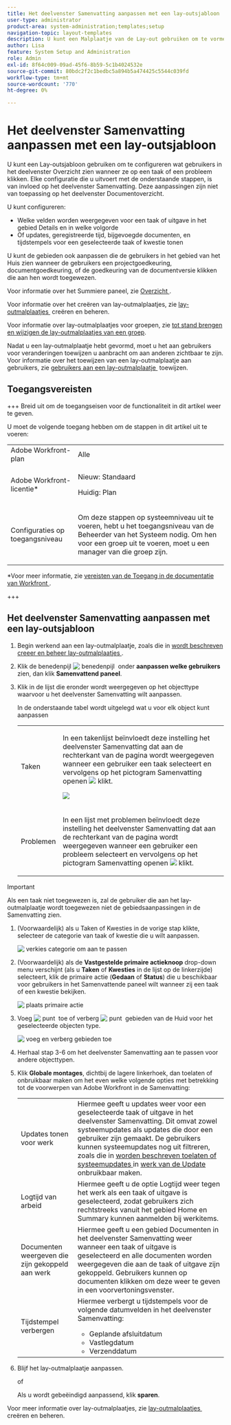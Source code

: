 ```yaml
---
title: Het deelvenster Samenvatting aanpassen met een lay-outsjabloon
user-type: administrator
product-area: system-administration;templates;setup
navigation-topic: layout-templates
description: U kunt een Malplaatje van de Lay-out gebruiken om te vormen wat de gebruikers zien wanneer zij een taak of een kwestie in het Overzicht klikken. Elke configuratie die u uitvoert met de onderstaande stappen, is van invloed op het deelvenster Samenvatting. Deze aanpassingen zijn niet van toepassing op het deelvenster Documentoverzicht.
author: Lisa
feature: System Setup and Administration
role: Admin
exl-id: 8f64c009-09ad-45f6-8b59-5c1b4024532e
source-git-commit: 80bdc2f2c1bedbc5a894b5a474425c5544c039fd
workflow-type: tm+mt
source-wordcount: '770'
ht-degree: 0%

---
```


# Het deelvenster Samenvatting aanpassen met een lay-outsjabloon

<!--Audited: 11/2024-->

<!--<span class="preview">The highlighted information on this page refers to functionality not yet generally available. It is available only in the Preview environment for all customers. After the monthly releases to Production, the same features are also available in the Production environment for customers who enabled fast releases. </span>   

<span class="preview">For information about fast releases, see [Enable or disable fast releases for your organization](/help/quicksilver/administration-and-setup/set-up-workfront/configure-system-defaults/enable-fast-release-process.md). </span>   -->


U kunt een Lay-outsjabloon gebruiken om te configureren wat gebruikers in het deelvenster Overzicht zien wanneer ze op een taak of een probleem klikken. Elke configuratie die u uitvoert met de onderstaande stappen, is van invloed op het deelvenster Samenvatting. Deze aanpassingen zijn niet van toepassing op het deelvenster Documentoverzicht.

U kunt configureren:

* Welke velden worden weergegeven voor een taak of uitgave in het gebied Details en in welke volgorde
* Of updates, geregistreerde tijd, bijgevoegde documenten, en tijdstempels voor een geselecteerde taak of kwestie tonen

U kunt de gebieden ook aanpassen die de gebruikers in het gebied van het Huis zien wanneer de gebruikers een projectgoedkeuring, documentgoedkeuring, of de goedkeuring van de documentversie klikken die aan hen wordt toegewezen.

Voor informatie over het Summiere paneel, zie [&#x200B; Overzicht &#x200B;](../../../workfront-basics/the-new-workfront-experience/summary-overview.md).

Voor informatie over het creëren van lay-outmalplaatjes, zie [&#x200B; lay-outmalplaatjes &#x200B;](../use-layout-templates/create-and-manage-layout-templates.md) creëren en beheren.

Voor informatie over lay-outmalplaatjes voor groepen, zie [&#x200B; tot stand brengen en wijzigen de lay-outmalplaatjes van een groep &#x200B;](../../../administration-and-setup/manage-groups/work-with-group-objects/create-and-modify-a-groups-layout-templates.md).

Nadat u een lay-outmalplaatje hebt gevormd, moet u het aan gebruikers voor veranderingen toewijzen u aanbracht om aan anderen zichtbaar te zijn. Voor informatie over het toewijzen van een lay-outmalplaatje aan gebruikers, zie [&#x200B; gebruikers aan een lay-outmalplaatje &#x200B;](../use-layout-templates/assign-users-to-layout-template.md) toewijzen.

## Toegangsvereisten

+++ Breid uit om de toegangseisen voor de functionaliteit in dit artikel weer te geven.

U moet de volgende toegang hebben om de stappen in dit artikel uit te voeren:

<table style="table-layout:auto"> 
 <col> 
 <col> 
 <tbody> 
  <tr> 
   <td role="rowheader">Adobe Workfront-plan</td> 
   <td>Alle</td> 
  </tr> 
  <tr> 
   <td role="rowheader">Adobe Workfront-licentie*</td> 
   <td><p>Nieuw: Standaard</p>
  <p> Huidig: Plan</p>
   </td> 
  </tr> 
  <tr> 
   <td role="rowheader">Configuraties op toegangsniveau</td> 
   <td> <p>Om deze stappen op systeemniveau uit te voeren, hebt u het toegangsniveau van de Beheerder van het Systeem nodig.
Om hen voor een groep uit te voeren, moet u een manager van die groep zijn.</p> </td> 
  </tr> 
 </tbody> 
</table>

*Voor meer informatie, zie [&#x200B; vereisten van de Toegang in de documentatie van Workfront &#x200B;](/help/quicksilver/administration-and-setup/add-users/access-levels-and-object-permissions/access-level-requirements-in-documentation.md).

+++

## Het deelvenster Samenvatting aanpassen met een lay-outsjabloon

1. Begin werkend aan een lay-outmalplaatje, zoals die in [&#x200B; wordt beschreven creeer en beheer lay-outmalplaatjes &#x200B;](../../../administration-and-setup/customize-workfront/use-layout-templates/create-and-manage-layout-templates.md).

1. Klik de benedenpijl ![&#x200B; benedenpijl &#x200B;](assets/dropdown-arrow.png) onder **aanpassen welke gebruikers** zien, dan klik **Samenvattend paneel**.

1. Klik in de lijst die eronder wordt weergegeven op het objecttype waarvoor u het deelvenster Samenvatting wilt aanpassen.

   In de onderstaande tabel wordt uitgelegd wat u voor elk object kunt aanpassen

   <table style="table-layout:auto"> 
    <col> 
    <col> 
    <tbody> 
     <tr> 
      <td role="rowheader">Taken</td> 
      <td> <p>In een takenlijst beïnvloedt deze instelling het deelvenster Samenvatting dat aan de rechterkant van de pagina wordt weergegeven wanneer een gebruiker een taak selecteert en vervolgens op het pictogram Samenvatting openen <img src="assets/summary-panel-icon.png"> klikt.</p>

   <p> <img src="assets/summary-details.jpg"> </p> </td> 
     </tr> 
     <tr> 
      <td role="rowheader">Problemen</td> 
      <td><p>In een lijst met problemen beïnvloedt deze instelling het deelvenster Samenvatting dat aan de rechterkant van de pagina wordt weergegeven wanneer een gebruiker een probleem selecteert en vervolgens op het pictogram Samenvatting openen <img src="assets/summary-panel-icon.png"> klikt.</p> </td> 
     </tr> 
    </tbody> 
   </table>

<!--These were removed with the new Home: 

<tr> 
      <td role="rowheader">Projects</td> 
      <td><ul><li><p>In Home, when a user clicks a project approval assigned to them, your configuration for this setting affects the area to the right of the approval.</p>
      <p><b>IMPORTANT:</b> </p><p>This is a deprecated feature. Any changes you make to this area are related to a feature that Workfront has removed. This option will be removed from Workfront with a later maintenance update.</p></li>
      </ul> 
      </td> 
     </tr> 
     <tr> 
      <td role="rowheader">Documents</td> 
      <td>
     <ul><li><p>In Home, when a user clicks a document approval assigned to them, your configuration for this setting affects the area to the right of the approval.</p>
      <p><b>IMPORTANT:</b> </p><p> This is a deprecated feature. Any changes you make to this area are related to a feature that Workfront has removed. This option will be removed from Workfront with a later maintenance update.</p></li>
      </ul>
      </td> 
     </tr> 
     <tr> 
      <td role="rowheader">Document Versions</td> 
      <td><ul><li><p>In Home, when a user clicks an approval assigned to them for a particular version of a document, your configuration for this setting affects the area to the right of the approval.</p>
      <p><p><b>IMPORTANT:</b></p> This is a deprecated feature. Any changes you make to this area are related to a feature that Workfront has removed. This option will be removed from Workfront with a later maintenance update.</p></li>
      </ul>
      </td> 
     </tr> -->


>[!IMPORTANT]
>
>Als een taak niet toegewezen is, zal de gebruiker die aan het lay-outmalplaatje wordt toegewezen niet de gebiedsaanpassingen in de Samenvatting zien.

1. (Voorwaardelijk) als u Taken of Kwesties in de vorige stap klikte, selecteer de categorie van taak of kwestie die u wilt aanpassen.

   ![&#x200B; verkies categorie om aan te passen &#x200B;](assets/choose-cat-cstmz-nwe-adobe-branding.png)

1. (Voorwaardelijk) als de **Vastgestelde primaire actieknoop** drop-down menu verschijnt (als u **Taken** of **Kwesties** in de lijst op de linkerzijde) selecteert, klik de primaire actie (**Gedaan** of **Status**) die u beschikbaar voor gebruikers in het Samenvattende paneel wilt wanneer zij een taak of een kwestie bekijken.

   ![&#x200B; plaats primaire actie &#x200B;](assets/set-primary-action-button-dropdown-pdf-adobe-branding.png)

1. Voeg ![&#x200B; punt &#x200B;](assets/add-item-plus-in-circle-blue.png) toe of verberg ![&#x200B; punt &#x200B;](assets/close-or-hide---x.png) gebieden van de Huid voor het geselecteerde objecten type.

   ![&#x200B; voeg en verberg gebieden toe &#x200B;](assets/lt-home-add-hide-fields-adobe-branding.png)

1. Herhaal stap 3-6 om het deelvenster Samenvatting aan te passen voor andere objecttypen.
1. Klik **Globale montages**, dichtbij de lagere linkerhoek, dan toelaten of onbruikbaar maken om het even welke volgende opties met betrekking tot de voorwerpen van Adobe Workfront in de Samenvatting:

   <table style="table-layout:auto"> 
    <col> 
    <col> 
    <tbody> 
     <tr> 
      <td role="rowheader">Updates tonen voor werk</td> 
      <td>Hiermee geeft u updates weer voor een geselecteerde taak of uitgave in het deelvenster Samenvatting. Dit omvat zowel systeemupdates als updates die door een gebruiker zijn gemaakt. De gebruikers kunnen systeemupdates nog uit filtreren, zoals die in <a href="../../../workfront-basics/updating-work-items-and-viewing-updates/update-work.md#enable" class="MCXref xref"> worden beschreven toelaten of systeemupdates </a> in <a href="../../../workfront-basics/updating-work-items-and-viewing-updates/update-work.md" class="MCXref xref"> werk van de Update </a> onbruikbaar maken.</td> 
     </tr> 
     <tr> 
      <td role="rowheader">Logtijd van arbeid</td> 
      <td>Hiermee geeft u de optie Logtijd weer tegen het werk als een taak of uitgave is geselecteerd, zodat gebruikers zich rechtstreeks vanuit het gebied Home en Summary kunnen aanmelden bij werkitems.</td> 
     </tr> 
     <tr> 
      <td role="rowheader">Documenten weergeven die zijn gekoppeld aan werk</td> 
      <td>Hiermee geeft u een gebied Documenten in het deelvenster Samenvatting weer wanneer een taak of uitgave is geselecteerd en alle documenten worden weergegeven die aan de taak of uitgave zijn gekoppeld. Gebruikers kunnen op documenten klikken om deze weer te geven in een voorvertoningsvenster.</td> 
     </tr> 
     <tr> 
      <td role="rowheader">Tijdstempel verbergen</td> 
      <td>Hiermee verbergt u tijdstempels voor de volgende datumvelden in het deelvenster Samenvatting:
       <ul>
        <li>Geplande afsluitdatum</li>
        <li>Vastlegdatum</li>
        <li>Verzenddatum</li>
       </ul></td> 
     </tr> 
    </tbody> 
   </table>

1. Blijf het lay-outmalplaatje aanpassen.

   of

   Als u wordt gebeëindigd aanpassend, klik **sparen**.

Voor meer informatie over lay-outmalplaatjes, zie [&#x200B; lay-outmalplaatjes &#x200B;](../../../administration-and-setup/customize-workfront/use-layout-templates/create-and-manage-layout-templates.md) creëren en beheren.
